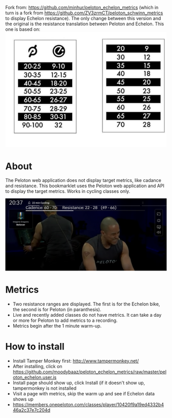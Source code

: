 Fork from:
https://github.com/minhur/peloton_echelon_metrics (which in turn is a fork from https://github.com/ZV3zrmCT/peloton_schwinn_metrics to display Echelon resistance). 
The only change between this version and the original is the resistance translation between Peloton and Echelon. This one is based on:
![Alt](https://raw.githubusercontent.com/moodybaaz/peloton_echelon_metrics/master/Translation.jpg "Translation table")

# About
The Peloton web application does not display target metrics, like cadance and resistance. This bookmarklet uses the Peloton web application and API to display the target metrics. Works in cycling classes only.

![Alt](https://raw.githubusercontent.com/moodybaaz/peloton_echelon_metrics/master/Example.PNG "Peloton class with target metrics")

# Metrics
- Two resistance ranges are displayed. The first is for the Echelon bike, the second is for Peloton (in paranthesis). 
- Live and recently added classes do not have metrics. It can take a day or more for Peloton to add metrics to a recording.
- Metrics begin after the 1 minute warm-up.

# How to install
- Install Tamper Monkey first: http://www.tampermonkey.net/
- After installing, click on https://github.com/moodybaaz/peloton_echelon_metrics/raw/master/peloton_echelon.user.js
- Install page should show up, click Install (if it doesn't show up, tampermonkey is not installed
- Visit a page with metrics, skip the warm up and see if Echelon data shows up
- https://members.onepeloton.com/classes/player/10420f9a19ed4332b446a2c37e7c204d
